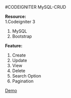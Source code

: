 
#CODEIGNITER MySQL-CRUD

<b>Resource:</b> </br>
1.Codeigniter 3
1. MySQL
3. Bootstrap 

<b>Feature:</b> 
1. Create 
2. Update 
3. View 
4. Delete
5. Search Option
6. Pagination

<a  href="http://dev.codeenable.com/ci-mysql-crud-demo/" target="_blank" >Demo</a>

